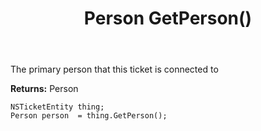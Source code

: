 ﻿---
uid: crmscript_ref_NSTicketEntity_GetPerson
title: Person GetPerson()
intellisense: NSTicketEntity.GetPerson
keywords: NSTicketEntity, GetPerson
so.topic: reference
---

The primary person that this ticket is connected to

**Returns:** Person


```crmscript
NSTicketEntity thing;
Person person  = thing.GetPerson();
```


